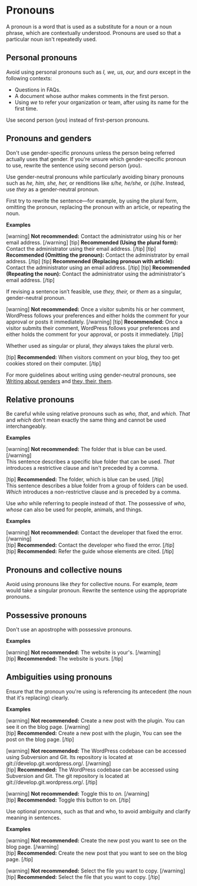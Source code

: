 # Pronouns

A pronoun is a word that is used as a substitute for a noun or a noun phrase, which are contextually understood. Pronouns are used so that a particular noun isn't repeatedly used.

## Personal pronouns

Avoid using personal pronouns such as *I, we, us, our,* and *ours* except in the following contexts:  
- Questions in FAQs.
- A document whose author makes comments in the first person.
- Using *we* to refer your organization or team, after using its name for the first time.

Use second person (*you*) instead of first-person pronouns.

## Pronouns and genders

Don't use gender-specific pronouns unless the person being referred actually uses that gender. If you're unsure which gender-specific pronoun to use, rewrite the sentence using second person (*you*).

Use gender-neutral pronouns while particularly avoiding binary pronouns such as *he, him, she, her,* or renditions like *s/he, he/she,* or *(s)he*.
Instead, use *they* as a gender-neutral pronoun.

First try to rewrite the sentence—for example, by using the plural form, omitting the pronoun, replacing the pronoun with an article, or repeating the noun.

**Examples**

[warning] **Not recommended:** Contact the administrator using his or her email address. [/warning]
[tip] **Recommended (Using the plural form):** Contact the administrator using their email address. [/tip]
[tip] **Recommended (Omitting the pronoun):** Contact the administrator by email address. [/tip]
[tip] **Recommended (Replacing pronoun with article):** Contact the administrator using an email address. [/tip]
[tip] **Recommended (Repeating the noun):** Contact the administrator using the administrator's email address. [/tip]

If revising a sentence isn’t feasible, use *they, their,* or *them* as a singular, gender-neutral pronoun.

[warning] **Not recommended:** Once a visitor submits his or her comment, WordPress follows your preferences and either holds the comment for your approval or posts it immediately. [/warning]
[tip] **Recommended:** Once a visitor submits their comment, WordPress follows your preferences and either holds the comment for your approval, or posts it immediately. [/tip]

Whether used as singular or plural, *they* always takes the plural verb.

[tip] **Recommended:** When visitors comment on your blog, they too get cookies stored on their computer. [/tip]

For more guidelines about writing using gender-neutral pronouns, see [Writing about genders](https://make.wordpress.org/docs/style-guide/general-guidelines/inclusivity/#writing-about-genders) and [they, their, them](https://make.wordpress.org/docs/style-guide/word-list/t/#they-their-them).

## Relative pronouns

Be careful while using relative pronouns such as *who, that*, and *which*.
*That* and *which* don't mean exactly the same thing and cannot be used interchangeably.

**Examples**  

[warning] **Not recommended:** The folder that is blue can be used. [/warning]  
This sentence describes a specific blue folder that can be used. *That* introduces a restrictive clause and isn't preceded by a comma.

[tip] **Recommended:** The folder, which is blue can be used. [/tip]  
This sentence describes a blue folder from a group of folders can be used. *Which* introduces a non-restrictive clause and is preceded by a comma.

Use *who* while referring to people instead of *that*. The possessive of *who*, *whose* can also be used for people, animals, and things.

**Examples**

[warning] **Not recommended:** Contact the developer that fixed the error. [/warning]  
[tip] **Recommended:** Contact the developer who fixed the error. [/tip]  
[tip] **Recommended:** Refer the guide whose elements are cited. [/tip]  

## Pronouns and collective nouns

Avoid using pronouns like *they* for collective nouns. For example, *team* would take a singular pronoun. Rewrite the sentence using the appropriate pronouns.

## Possessive pronouns

Don't use an apostrophe with possessive pronouns.  

**Examples**  

[warning] **Not recommended:** The website is your's. [/warning]  
[tip] **Recommended:** The website is yours. [/tip]  

## Ambiguities using pronouns

Ensure that the pronoun you're using is referencing its antecedent (the noun that it's replacing) clearly.

**Examples**

[warning] **Not recommended:** Create a new post with the plugin. You can see it on the blog page. [/warning]  
[tip] **Recommended:** Create a new post with the plugin, You can see the post on the blog page. [/tip]  

[warning] **Not recommended:** The WordPress codebase can be accessed using Subversion and Git. Its repository is located at git://develop.git.wordpress.org/. [/warning]  
[tip] **Recommended:** The WordPress codebase can be accessed using Subversion and Git. The git repository is located at git://develop.git.wordpress.org/. [/tip]

[warning] **Not recommended:** Toggle this to *on.* [/warning]  
[tip] **Recommended:** Toggle this button to *on.* [/tip]

Use optional pronouns, such as that and who, to avoid ambiguity and clarify meaning in sentences.

**Examples**

[warning] **Not recommended:** Create the new post you want to see on the blog page. [/warning]  
[tip] **Recommended:** Create the new post that you want to see on the blog page. [/tip]  

[warning] **Not recommended:** Select the file you want to copy. [/warning]  
[tip] **Recommended:** Select the file that you want to copy. [/tip]  
